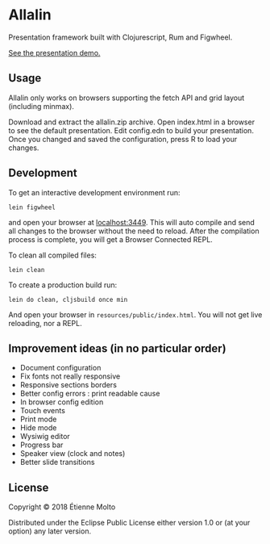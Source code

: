 # Allalin

Presentation framework built with Clojurescript, Rum and Figwheel.

[See the presentation demo.](https://artesonraju.github.io/allalin/)

## Usage

Allalin only works on browsers supporting the fetch API and grid layout (including minmax).

Download and extract the allalin.zip archive.
Open index.html in a browser to see the default presentation.
Edit config.edn to build your presentation.
Once you changed and saved the configuration, press R to load your changes.

## Development

To get an interactive development environment run:

    lein figwheel

and open your browser at [localhost:3449](http://localhost:3449/).
This will auto compile and send all changes to the browser without the
need to reload. After the compilation process is complete, you will
get a Browser Connected REPL.

To clean all compiled files:

    lein clean

To create a production build run:

    lein do clean, cljsbuild once min

And open your browser in `resources/public/index.html`. You will not
get live reloading, nor a REPL. 

## Improvement ideas (in no particular order)

- Document configuration
- Fix fonts not really responsive
- Responsive sections borders
- Better config errors : print readable cause
- In browser config edition
- Touch events
- Print mode
- Hide mode
- Wysiwig editor
- Progress bar
- Speaker view (clock and notes)
- Better slide transitions

## License

Copyright © 2018 Étienne Molto

Distributed under the Eclipse Public License either version 1.0 or (at your option) any later version.
